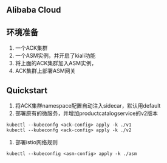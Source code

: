 ## Alibaba Cloud

## 环境准备
1. 一个ACK集群
1. 一个ASM实例，并开启了kiali功能
1. 将上面的ACK集群加入ASM实例，
1. ACK集群上部署ASM网关
## Quickstart
1. 将ACK集群namespace配置自动注入sidecar，默认用default
1. 部署原有的微服务，并增加productcatalogservice的v2版本
```
kubectl --kubeconfg <ack-config> apply -k ./v1
kubectl --kubeconfg <ack-config> apply -k ./v2
```
1. 部署istio网络规则
```
kubectl --kubeconfig <asm-config> apply -k ./asm
```
